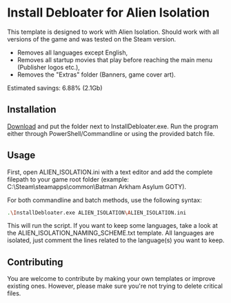 # Install Debloater for Alien Isolation

This template is designed to work with Alien Isolation. Should work with all versions of the game and was tested on the Steam version. 
- Removes all languages except English,
- Removes all startup movies that play before reaching the main menu (Publisher logos etc.),
- Removes the "Extras" folder (Banners, game cover art).

Estimated savings: 6.88% (2.1Gb)

## Installation

[Download](https://github.com/neatodev/InstallDebloater/blob/main/templates/ALIEN_ISOLATION/ALIEN_ISOLATION.zip) and put the folder next to InstallDebloater.exe. Run the program either through PowerShell/Commandline or using the provided batch file.

## Usage

First, open ALIEN_ISOLATION.ini with a text editor and add the complete filepath to your game root folder (example: C:\Steam\steamapps\common\Batman Arkham Asylum GOTY).

For both commandline and batch methods, use the following syntax:

```bash
.\InstallDebloater.exe ALIEN_ISOLATION\ALIEN_ISOLATION.ini
```
This will run the script.
If you want to keep some languages, take a look at the ALIEN_ISOLATION_NAMING_SCHEME.txt template. All languages are isolated, just comment the lines related to the language(s) you want to keep. 

## Contributing
You are welcome to contribute by making your own templates or improve existing ones. However, please make sure you're not trying to delete critical files. 